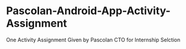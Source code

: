 # Pascolan-Android-App-Activity-Assignment
One Activity Assignment Given by Pascolan CTO for Internship Selction
